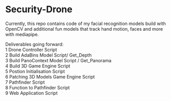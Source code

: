 # Security-Drone

Currently, this repo contains code of my facial recognition models build with OpenCV and additional fun models that track hand motion, faces and more with mediapipe.

Deliverables going forward: <br />
1 Drone Controller Script <br />
2 Build AdaBins Model Script/ Get_Depth <br />
3 Build PanoContext Model Script / Get_Panorama <br />
4 Build 3D Game Engine Script <br />
5 Postion Initialisation Script <br />
6 Patching 3D Models Game Engine Script <br />
7 Pathfinder Script <br />
8 Function to Pathfinder Script <br />
9 Web Application Script <br />
